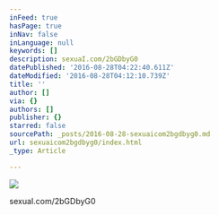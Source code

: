 ```yaml
---
inFeed: true
hasPage: true
inNav: false
inLanguage: null
keywords: []
description: sexuaI.com/2bGDbyG0
datePublished: '2016-08-28T04:22:40.611Z'
dateModified: '2016-08-28T04:12:10.739Z'
title: ''
author: []
via: {}
authors: []
publisher: {}
starred: false
sourcePath: _posts/2016-08-28-sexuaicom2bgdbyg0.md
url: sexuaicom2bgdbyg0/index.html
_type: Article

---
```

![](https://the-grid-user-content.s3-us-west-2.amazonaws.com/b17ecb07-dca5-4209-94f7-2bd6a6fedbcd.jpg)

sexuaI.com/2bGDbyG0